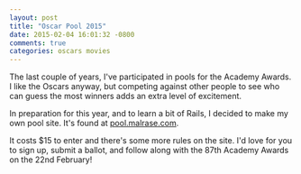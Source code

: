 ```yaml
---
layout: post
title: "Oscar Pool 2015"
date: 2015-02-04 16:01:32 -0800
comments: true
categories: oscars movies
---
```


The last couple of years, I've participated in pools for the Academy Awards. I like the Oscars anyway, but competing against other people to see who can guess the most winners adds an extra level of excitement.

In preparation for this year, and to learn a bit of Rails, I decided to make my own pool site. It's found at [pool.malrase.com](http://pool.malrase.com).

It costs $15 to enter and there's some more rules on the site. I'd love for you to sign up, submit a ballot, and follow along with the 87th Academy Awards on the 22nd February!
